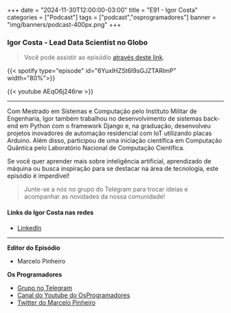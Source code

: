 +++
date = "2024-11-30T12:00:00-03:00"
title = "E91 - Igor Costa"
categories = ["Podcast"]
tags = ["podcast","osprogramadores"]
banner = "img/banners/podcast-400px.png"
+++

### Igor Costa - Lead Data Scientist no Globo
> Você pode assistir ao episódio [através deste link](https://www.youtube.com/watch?v=AEqO6j246rw).



{{< spotify type="episode" id="6YuxlHZSt6I9sGJZTARlmP" width="80%">}}



{{< youtube AEqO6j246rw >}}

___

Com Mestrado em Sistemas e Computação pelo Instituto Militar de Engenharia, Igor também trabalhou no desenvolvimento de sistemas back-end em Python com o framework Django e, na graduação, desenvolveu projetos inovadores de automação residencial com IoT utilizando placas Arduino. Além disso, participou de uma iniciação científica em Computação Quântica pelo Laboratório Nacional de Computação Científica.

Se você quer aprender mais sobre inteligência artificial, aprendizado de máquina ou busca inspiração para se destacar na área de tecnologia, este episódio é imperdível!

> Junte-se a nós no grupo do Telegram para trocar ideias e acompanhar as novidades da nossa comunidade!

#### Links do Igor Costa nas redes

* [LinkedIn](https://www.linkedin.com/in/igor-s-costa/)

___


**Editor do Episódio**

- Marcelo Pinheiro

**Os Programadores**

- [Grupo no Telegram](https://t.me/osprogramadores)
- [Canal do Youtube do OsProgramadores](https://www.youtube.com/channel/UCt_YNYGl6K5yNXlXEQDdwWg?view_as=subscriber)
- [Twitter do Marcelo Pinheiro](https://twitter.com/mpinheir)
